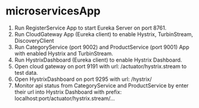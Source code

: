# microservicesApp
1. Run RegisterService App to start Eureka Server on port 8761.
2. Run CloudGateway App (Eureka client) to enable Hystrix, TurbinStream, DiscoveryClient
3. Run CategoryService (port 9002) and ProductService (port 9001) App with enabled Hystrix and TurbinStream.
4. Run HystrixDashboard (Eureka client) to enable Hystrix Dashboard.
5. Open cloud gateway on port 9191 with url: /actuator/hystrix.stream to test data.
6. Open HystrixDashboard on port 9295 with url: /hystrix/
7. Monitor api status from CategoryService and ProductService by enter their url into Hystrix Dashboard with prefix: localhost:port/actuator/hystrix.stream/...
